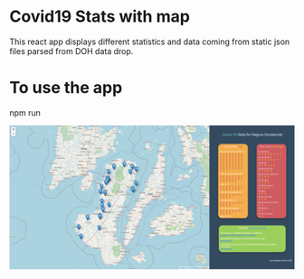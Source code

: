 # Covid19 Stats with map

This react app displays different statistics and data coming from static json files parsed from DOH data drop. 


# To use the app

npm run


![Alt text](page.PNG?raw=true "Optional Title")

